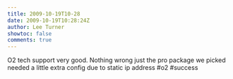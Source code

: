 ```yaml
---
title: 2009-10-19T10-28
date: 2009-10-19T10:28:24Z
author: Lee Turner
showtoc: false
comments: true
---
```


O2 tech support very good. Nothing wrong just the pro package we picked needed a little extra config due to static ip address #o2 #success

